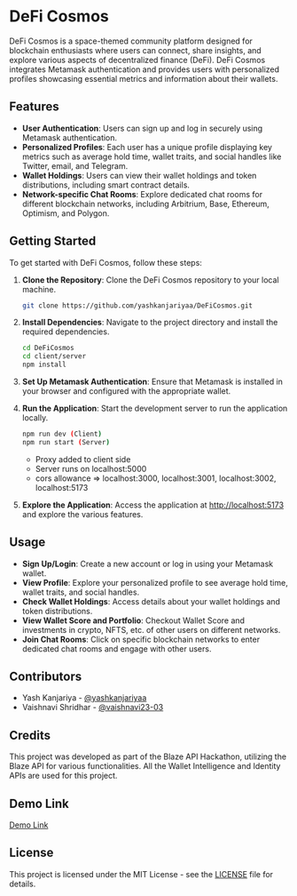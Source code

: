


# DeFi Cosmos

DeFi Cosmos is a space-themed community platform designed for blockchain enthusiasts where users can connect, share insights, and explore various aspects of decentralized finance (DeFi). DeFi Cosmos integrates Metamask authentication and provides users with personalized profiles showcasing essential metrics and information about their wallets.

## Features

- **User Authentication**: Users can sign up and log in securely using Metamask authentication.
- **Personalized Profiles**: Each user has a unique profile displaying key metrics such as average hold time, wallet traits, and social handles like Twitter, email, and Telegram.
- **Wallet Holdings**: Users can view their wallet holdings and token distributions, including smart contract details.
- **Network-specific Chat Rooms**: Explore dedicated chat rooms for different blockchain networks, including Arbitrium, Base, Ethereum, Optimism, and Polygon.

## Getting Started

To get started with DeFi Cosmos, follow these steps:

1. **Clone the Repository**: Clone the DeFi Cosmos repository to your local machine.

   ```bash
   git clone https://github.com/yashkanjariyaa/DeFiCosmos.git
   ```

2. **Install Dependencies**: Navigate to the project directory and install the required dependencies.

   ```bash
   cd DeFiCosmos
   cd client/server
   npm install
   ```

3. **Set Up Metamask Authentication**: Ensure that Metamask is installed in your browser and configured with the appropriate wallet.

4. **Run the Application**: Start the development server to run the application locally.

   ```bash
   npm run dev (Client)
   npm run start (Server)
   ```
    - Proxy added to client side
    - Server runs on localhost:5000
    - cors allowance => localhost:3000, localhost:3001, localhost:3002, localhost:5173

5. **Explore the Application**: Access the application at [http://localhost:5173](http://localhost:5173) and explore the various features.

## Usage

- **Sign Up/Login**: Create a new account or log in using your Metamask wallet.
- **View Profile**: Explore your personalized profile to see average hold time, wallet traits, and social handles.
- **Check Wallet Holdings**: Access details about your wallet holdings and token distributions.
- **View Wallet Score and Portfolio**: Checkout Wallet Score and investments in crypto, NFTS, etc. of other users on different networks.
- **Join Chat Rooms**: Click on specific blockchain networks to enter dedicated chat rooms and engage with other users.

## Contributors

- Yash Kanjariya - [@yashkanjariyaa](https://github.com/yashkanjariyaa)
- Vaishnavi Shridhar - [@vaishnavi23-03 ](https://github.com/vaishnavi23-03)

## Credits
This project was developed as part of the Blaze API Hackathon, utilizing the Blaze API for various functionalities.
All the Wallet Intelligence and Identity APIs are used for this project.

## Demo Link
[Demo Link](https://drive.google.com/file/d/11dsPFx6-iJAx5ykhPWP8kLTM5zwLf2cV/view?usp=sharing)
## License

This project is licensed under the MIT License - see the [LICENSE](LICENSE) file for details.



